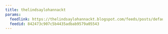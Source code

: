 ```yaml
---
title: thelindsaylohannackt
params:
  feedlink: https://thelindsaylohannackt.blogspot.com/feeds/posts/default
  feedid: 842473c907c5b4435adbab9579a05543
---
```

